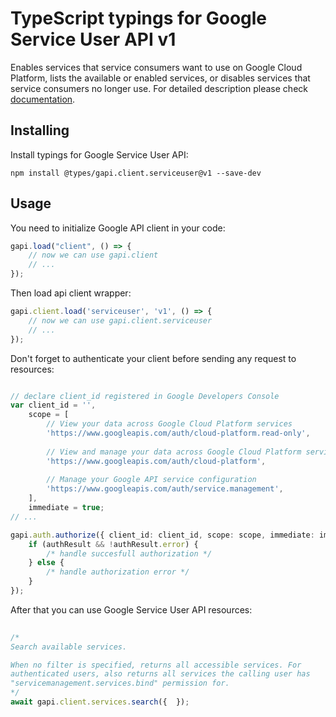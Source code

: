 # TypeScript typings for Google Service User API v1
Enables services that service consumers want to use on Google Cloud Platform, lists the available or enabled services, or disables services that service consumers no longer use.
For detailed description please check [documentation](https://cloud.google.com/service-management/).

## Installing

Install typings for Google Service User API:
```
npm install @types/gapi.client.serviceuser@v1 --save-dev
```

## Usage

You need to initialize Google API client in your code:
```typescript
gapi.load("client", () => { 
    // now we can use gapi.client
    // ... 
});
```

Then load api client wrapper:
```typescript
gapi.client.load('serviceuser', 'v1', () => {
    // now we can use gapi.client.serviceuser
    // ... 
});
```

Don't forget to authenticate your client before sending any request to resources:
```typescript

// declare client_id registered in Google Developers Console
var client_id = '',
    scope = [     
        // View your data across Google Cloud Platform services
        'https://www.googleapis.com/auth/cloud-platform.read-only',
    
        // View and manage your data across Google Cloud Platform services
        'https://www.googleapis.com/auth/cloud-platform',
    
        // Manage your Google API service configuration
        'https://www.googleapis.com/auth/service.management',
    ],
    immediate = true;
// ...

gapi.auth.authorize({ client_id: client_id, scope: scope, immediate: immediate }, authResult => {
    if (authResult && !authResult.error) {
        /* handle succesfull authorization */
    } else {
        /* handle authorization error */
    }
});            
```

After that you can use Google Service User API resources:

```typescript 
    
/* 
Search available services.

When no filter is specified, returns all accessible services. For
authenticated users, also returns all services the calling user has
"servicemanagement.services.bind" permission for.  
*/
await gapi.client.services.search({  });
```